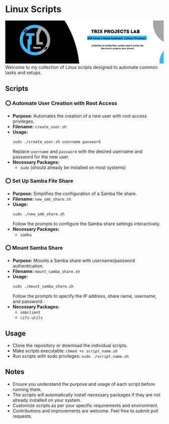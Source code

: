 # Linux Scripts 
  ![Wemos D1](pics/trixban.png)
Welcome to my collection of Linux scripts designed to automate common tasks and setups.

## Scripts

### ⭕ **Automate User Creation with Root Access**
   - **Purpose:** Automates the creation of a new user with root access privileges.
   - **Filename:** `create_user.sh`
   - **Usage:**
     ```bash
     sudo ./create_user.sh username password
     ```
     Replace `username` and `password` with the desired username and password for the new user.
   - **Necessary Packages:**
     - `sudo` (should already be installed on most systems)

### ⭕ **Set Up Samba File Share**
   - **Purpose:** Simplifies the configuration of a Samba file share.
   - **Filename:** `new_smb_share.sh`
   - **Usage:**
     ```bash
     sudo ./new_smb_share.sh
     ```
     Follow the prompts to configure the Samba share settings interactively.
   - **Necessary Packages:**
     - `samba`

### ⭕ **Mount Samba Share**
   - **Purpose:** Mounts a Samba share with username/password authentication.
   - **Filename:** `mount_samba_share.sh`
   - **Usage:**
     ```bash
     sudo ./mount_samba_share.sh
     ```
     Follow the prompts to specify the IP address, share name, username, and password.
   - **Necessary Packages:**
     - `smbclient`
     - `cifs-utils`


## Usage
- Clone the repository or download the individual scripts.
- Make scripts executable: `chmod +x script_name.sh`
- Run scripts with sudo privileges: `sudo ./script_name.sh`

## Notes
- Ensure you understand the purpose and usage of each script before running them.
- The scripts will automatically install necessary packages if they are not already installed on your system.
- Customize scripts as per your specific requirements and environment.
- Contributions and improvements are welcome. Feel free to submit pull requests.


